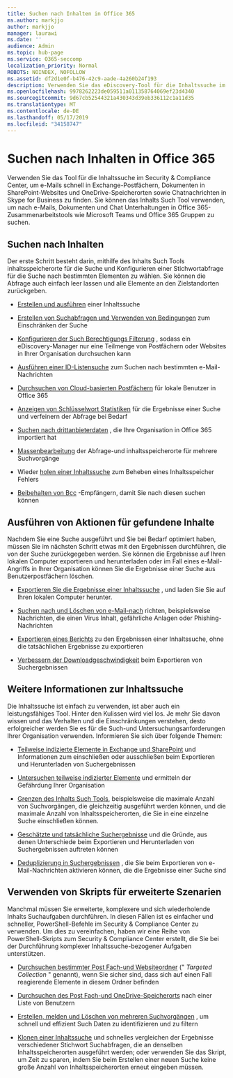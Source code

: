 ```yaml
---
title: Suchen nach Inhalten in Office 365
ms.author: markjjo
author: markjjo
manager: laurawi
ms.date: ''
audience: Admin
ms.topic: hub-page
ms.service: O365-seccomp
localization_priority: Normal
ROBOTS: NOINDEX, NOFOLLOW
ms.assetid: df2d1e0f-b476-42c9-aade-4a260b24f193
description: Verwenden Sie das eDiscovery-Tool für die Inhaltssuche im Security & Compliance Center, um e-Mails schnell in Exchange-Postfächern, Dokumenten in SharePoint-Websites und OneDrive-Speicherorten sowie Chatnachrichten in Skype for Business zu finden.
ms.openlocfilehash: 9978262223de059511a011358764069ef23d4340
ms.sourcegitcommit: 9d67cb52544321a430343d39eb336112c1a11d35
ms.translationtype: MT
ms.contentlocale: de-DE
ms.lasthandoff: 05/17/2019
ms.locfileid: "34158747"
---
```

# <a name="search-for-content-in-office-365"></a>Suchen nach Inhalten in Office 365

Verwenden Sie das Tool für die Inhaltssuche im Security & Compliance Center, um e-Mails schnell in Exchange-Postfächern, Dokumenten in SharePoint-Websites und OneDrive-Speicherorten sowie Chatnachrichten in Skype for Business zu finden. Sie können das Inhalts Such Tool verwenden, um nach e-Mails, Dokumenten und Chat Unterhaltungen in Office 365-Zusammenarbeitstools wie Microsoft Teams und Office 365 Gruppen zu suchen.
  
## <a name="search-for-content"></a>Suchen nach Inhalten

Der erste Schritt besteht darin, mithilfe des Inhalts Such Tools inhaltsspeicherorte für die Suche und Konfigurieren einer Stichwortabfrage für die Suche nach bestimmten Elementen zu wählen. Sie können die Abfrage auch einfach leer lassen und alle Elemente an den Zielstandorten zurückgeben.
  
- [Erstellen und ausführen](content-search.md) einer Inhaltssuche 
    
- [Erstellen von Suchabfragen und Verwenden von Bedingungen](keyword-queries-and-search-conditions.md) zum Einschränken der Suche 
    
- [Konfigurieren der Such Berechtigungs Filterung](permissions-filtering-for-content-search.md) , sodass ein eDiscovery-Manager nur eine Teilmenge von Postfächern oder Websites in Ihrer Organisation durchsuchen kann 
    
- [Ausführen einer ID-Listensuche](csv-file-for-an-id-list-content-search.md) zum Suchen nach bestimmten e-Mail-Nachrichten 
    
- [Durchsuchen von Cloud-basierten Postfächern](search-cloud-based-mailboxes-for-on-premises-users.md) für lokale Benutzer in Office 365

- [Anzeigen von Schlüsselwort Statistiken](view-keyword-statistics-for-content-search.md) für die Ergebnisse einer Suche und verfeinern der Abfrage bei Bedarf 
    
- [Suchen nach drittanbieterdaten](use-content-search-to-search-third-party-data-that-was-imported.md) , die Ihre Organisation in Office 365 importiert hat 
    
- [Massenbearbeitung](bulk-edit-content-searches.md) der Abfrage-und inhaltsspeicherorte für mehrere Suchvorgänge 
    
- Wieder [holen einer Inhaltssuche](retry-failed-content-search.md) zum Beheben eines Inhaltsspeicher Fehlers

- [Beibehalten von Bcc](https://docs.microsoft.com/exchange/policy-and-compliance/holds/preserve-bcc-recipients-and-group-members) -Empfängern, damit Sie nach diesen suchen können 


## <a name="perform-actions-on-content-you-find"></a>Ausführen von Aktionen für gefundene Inhalte

Nachdem Sie eine Suche ausgeführt und Sie bei Bedarf optimiert haben, müssen Sie im nächsten Schritt etwas mit den Ergebnissen durchführen, die von der Suche zurückgegeben werden. Sie können die Ergebnisse auf Ihren lokalen Computer exportieren und herunterladen oder im Fall eines e-Mail-Angriffs in Ihrer Organisation können Sie die Ergebnisse einer Suche aus Benutzerpostfächern löschen.
  
- [Exportieren Sie die Ergebnisse einer Inhaltssuche](export-search-results.md) , und laden Sie Sie auf Ihren lokalen Computer herunter. 
    
- [Suchen nach und Löschen von e-Mail-nach](search-for-and-delete-messages-in-your-organization.md) richten, beispielsweise Nachrichten, die einen Virus Inhalt, gefährliche Anlagen oder Phishing-Nachrichten 
    
- [Exportieren eines Berichts](export-a-content-search-report.md) zu den Ergebnissen einer Inhaltssuche, ohne die tatsächlichen Ergebnisse zu exportieren 
    
- [Verbessern der Downloadgeschwindigkeit](increase-download-speeds-when-exporting-ediscovery-results.md) beim Exportieren von Suchergebnissen 
    
## <a name="learn-more-about-content-search"></a>Weitere Informationen zur Inhaltssuche

Die Inhaltssuche ist einfach zu verwenden, ist aber auch ein leistungsfähiges Tool. Hinter den Kulissen wird viel los. Je mehr Sie davon wissen und das Verhalten und die Einschränkungen verstehen, desto erfolgreicher werden Sie es für die Such-und Untersuchungsanforderungen Ihrer Organisation verwenden. Informieren Sie sich über folgende Themen:
  
- [Teilweise indizierte Elemente in Exchange und SharePoint](partially-indexed-items-in-content-search.md) und Informationen zum einschließen oder ausschließen beim Exportieren und Herunterladen von Suchergebnissen 
    
- [Untersuchen teilweise indizierter Elemente](investigating-partially-indexed-items-in-ediscovery.md) und ermitteln der Gefährdung Ihrer Organisation 
    
- [Grenzen des Inhalts Such Tools](limits-for-content-search.md), beispielsweise die maximale Anzahl von Suchvorgängen, die gleichzeitig ausgeführt werden können, und die maximale Anzahl von Inhaltsspeicherorten, die Sie in eine einzelne Suche einschließen können. 
    
- [Geschätzte und tatsächliche Suchergebnisse](differences-between-estimated-and-actual-ediscovery-search-results.md) und die Gründe, aus denen Unterschiede beim Exportieren und Herunterladen von Suchergebnissen auftreten können 
    
- [Deduplizierung in Suchergebnissen](de-duplication-in-ediscovery-search-results.md) , die Sie beim Exportieren von e-Mail-Nachrichten aktivieren können, die die Ergebnisse einer Suche sind 
    
## <a name="use-scripts-for-advanced-scenarios"></a>Verwenden von Skripts für erweiterte Szenarien

Manchmal müssen Sie erweiterte, komplexere und sich wiederholende Inhalts Suchaufgaben durchführen. In diesen Fällen ist es einfacher und schneller, PowerShell-Befehle im Security & Compliance Center zu verwenden. Um dies zu vereinfachen, haben wir eine Reihe von PowerShell-Skripts zum Security & Compliance Center erstellt, die Sie bei der Durchführung komplexer Inhaltssuche-bezogener Aufgaben unterstützen.
  
- [Durchsuchen bestimmter Post Fach-und Websiteordner](use-content-search-for-targeted-collections.md) (" *Targeted Collection* " genannt), wenn Sie sicher sind, dass sich auf einen Fall reagierende Elemente in diesem Ordner befinden 
    
- [Durchsuchen des Post Fach-und OneDrive-Speicherorts](search-the-mailbox-and-onedrive-for-business-for-a-list-of-users.md) nach einer Liste von Benutzern 
    
- [Erstellen, melden und Löschen von mehreren Suchvorgängen](create-report-on-and-delete-multiple-content-searches.md) , um schnell und effizient Such Daten zu identifizieren und zu filtern 
    
- [Klonen einer Inhaltssuche](clone-a-content-search.md) und schnelles vergleichen der Ergebnisse verschiedener Stichwort Suchabfragen, die an denselben Inhaltsspeicherorten ausgeführt werden; oder verwenden Sie das Skript, um Zeit zu sparen, indem Sie beim Erstellen einer neuen Suche keine große Anzahl von Inhaltsspeicherorten erneut eingeben müssen. 
    

